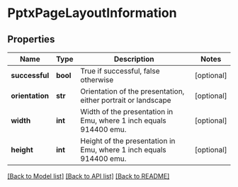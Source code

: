 # PptxPageLayoutInformation

## Properties
Name | Type | Description | Notes
------------ | ------------- | ------------- | -------------
**successful** | **bool** | True if successful, false otherwise | [optional] 
**orientation** | **str** | Orientation of the presentation, either portrait or landscape | [optional] 
**width** | **int** | Width of the presentation in Emu, where 1 inch equals 914400 emu. | [optional] 
**height** | **int** | Height of the presentation in Emu, where 1 inch equals 914400 emu. | [optional] 

[[Back to Model list]](../README.md#documentation-for-models) [[Back to API list]](../README.md#documentation-for-api-endpoints) [[Back to README]](../README.md)


